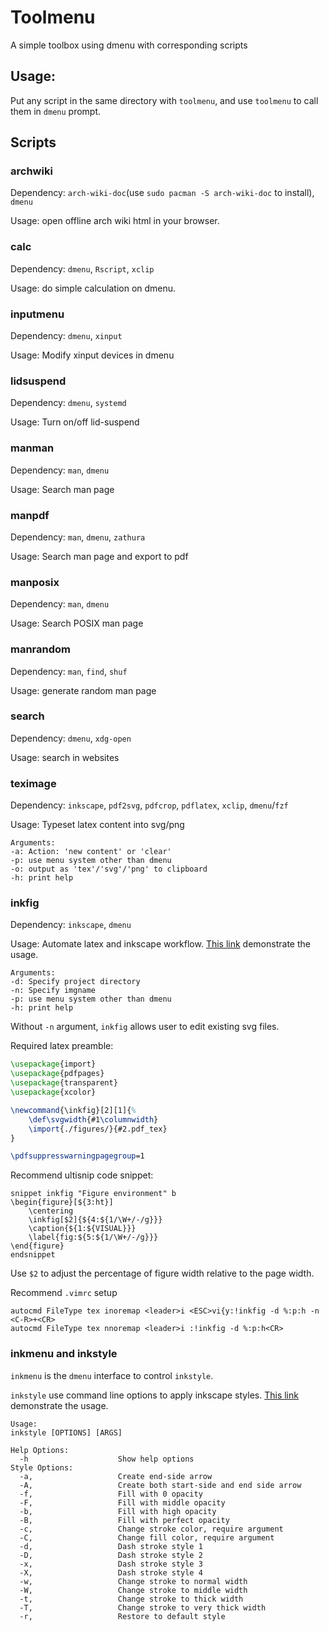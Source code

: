 # Toolmenu

A simple toolbox using dmenu with corresponding scripts

## Usage:

Put any script in the same directory with `toolmenu`, and use `toolmenu` to call them in `dmenu` prompt.

## Scripts

### archwiki

Dependency: `arch-wiki-doc`(use `sudo pacman -S arch-wiki-doc` to install), `dmenu`

Usage: open offline arch wiki html in your browser.

### calc

Dependency: `dmenu`, `Rscript`, `xclip`

Usage: do simple calculation on dmenu.

### inputmenu

Dependency: `dmenu`, `xinput`

Usage: Modify xinput devices in dmenu

### lidsuspend

Dependency: `dmenu`, `systemd`

Usage: Turn on/off lid-suspend

### manman

Dependency: `man`, `dmenu`

Usage: Search man page

### manpdf

Dependency: `man`, `dmenu`, `zathura`

Usage: Search man page and export to pdf

### manposix

Dependency: `man`, `dmenu`

Usage: Search POSIX man page

### manrandom

Dependency: `man`, `find`, `shuf`

Usage: generate random man page

### search

Dependency: `dmenu`, `xdg-open`

Usage: search in websites

### teximage

Dependency: `inkscape`, `pdf2svg`, `pdfcrop`, `pdflatex`, `xclip`, `dmenu`/`fzf`

Usage: Typeset latex content into svg/png

```
Arguments:
-a: Action: 'new content' or 'clear'
-p: use menu system other than dmenu
-o: output as 'tex'/'svg'/'png' to clipboard
-h: print help
```

### inkfig

Dependency: `inkscape`, `dmenu`

Usage: Automate latex and inkscape workflow. [This link](https://streamable.com/lrdmsu) demonstrate the usage.

```
Arguments:
-d: Specify project directory
-n: Specify imgname
-p: use menu system other than dmenu
-h: print help
```

Without `-n` argument, `inkfig` allows user to edit existing svg files.

Required latex preamble:

```tex
\usepackage{import}
\usepackage{pdfpages}
\usepackage{transparent}
\usepackage{xcolor}

\newcommand{\inkfig}[2][1]{%
    \def\svgwidth{#1\columnwidth}
    \import{./figures/}{#2.pdf_tex}
}

\pdfsuppresswarningpagegroup=1
```

Recommend ultisnip code snippet:

```
snippet inkfig "Figure environment" b
\begin{figure}[${3:ht}]
	\centering
	\inkfig[$2]{${4:${1/\W+/-/g}}}
	\caption{${1:${VISUAL}}}
	\label{fig:${5:${1/\W+/-/g}}}
\end{figure}
endsnippet
```
Use `$2` to adjust the percentage of figure width relative to the page width.

Recommend `.vimrc` setup

```vimL
autocmd FileType tex inoremap <leader>i <ESC>vi{y:!inkfig -d %:p:h -n <C-R>+<CR>
autocmd FileType tex nnoremap <leader>i :!inkfig -d %:p:h<CR>
```

### inkmenu and inkstyle

`inkmenu` is the `dmenu` interface to control `inkstyle`.

`inkstyle` use command line options to apply inkscape styles. [This link](https://streamable.com/4vngts) demonstrate the usage.

```
Usage:
inkstyle [OPTIONS] [ARGS]

Help Options:
  -h					Show help options
Style Options:
  -a, 					Create end-side arrow
  -A, 					Create both start-side and end side arrow
  -f, 					Fill with 0 opacity
  -F, 					Fill with middle opacity
  -b, 					Fill with high opacity
  -B, 					Fill with perfect opacity
  -c, 					Change stroke color, require argument
  -C, 					Change fill color, require argument
  -d, 					Dash stroke style 1
  -D, 					Dash stroke style 2
  -x, 					Dash stroke style 3
  -X, 					Dash stroke style 4
  -w, 					Change stroke to normal width
  -W, 					Change stroke to middle width
  -t, 					Change stroke to thick width
  -T, 					Change stroke to very thick width
  -r, 					Restore to default style
```
